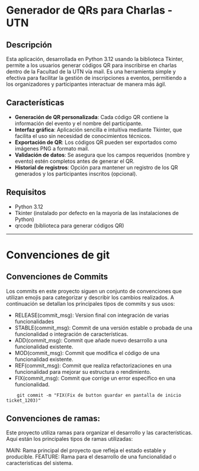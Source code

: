 # Generador de QRs para Charlas - UTN

## Descripción
Esta aplicación, desarrollada en Python 3.12 usando la biblioteca Tkinter, permite a los usuarios generar códigos QR para inscribirse en charlas dentro de la Facultad de la UTN vía mail. Es una herramienta simple y efectiva para facilitar la gestión de inscripciones a eventos, permitiendo a los organizadores y participantes interactuar de manera más ágil.

## Características
- **Generación de QR personalizada**: Cada código QR contiene la información del evento y el nombre del participante.
- **Interfaz gráfica**: Aplicación sencilla e intuitiva mediante Tkinter, que facilita el uso sin necesidad de conocimientos técnicos.
- **Exportación de QR**: Los códigos QR pueden ser exportados como imágenes PNG a formato mail.
- **Validación de datos**: Se asegura que los campos requeridos (nombre y evento) estén completos antes de generar el QR.
- **Historial de registros**: Opción para mantener un registro de los QR generados y los participantes inscritos (opcional).

## Requisitos
- Python 3.12
- Tkinter (instalado por defecto en la mayoría de las instalaciones de Python)
- qrcode (biblioteca para generar códigos QR)

---

# Convenciones de git

## Convenciones de Commits
Los commits en este proyecto siguen un conjunto de convenciones que utilizan emojis para categorizar y describir los cambios realizados. A continuación se detallan los principales tipos de commits y sus usos:

- RELEASE(commit_msg): Version final con integración de varias funcionalidades
- STABLE(commit_msg): Commit de una versión estable o probada de una funcionalidad o integración de características.
- ADD(commit_msg): Commit que añade nuevo desarrollo a una funcionalidad existente.
- MOD(commit_msg): Commit que modifica el código de una funcionalidad existente.
- REF(commit_msg): Commit que realiza refactorizaciones en una funcionalidad para mejorar su estructura o rendimiento.
- FIX(commit_msg): Commit que corrige un error específico en una funcionalidad.

```
    git commit -m "FIX(Fix de button guardar en pantalla de inicio ticket_1203)"
```


## Convenciones de ramas:
Este proyecto utiliza ramas para organizar el desarrollo y las características. Aquí están los principales tipos de ramas utilizadas:

MAIN: Rama principal del proyecto que refleja el estado estable y producible.
FEATURE: Rama para el desarrollo de una funcionalidad o caracteristicas del sistema.